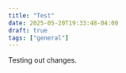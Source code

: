 ```yaml
---
title: "Test"
date: 2025-05-20T19:33:48-04:00
draft: true
tags: ["general"]
---
```

Testing out changes.
